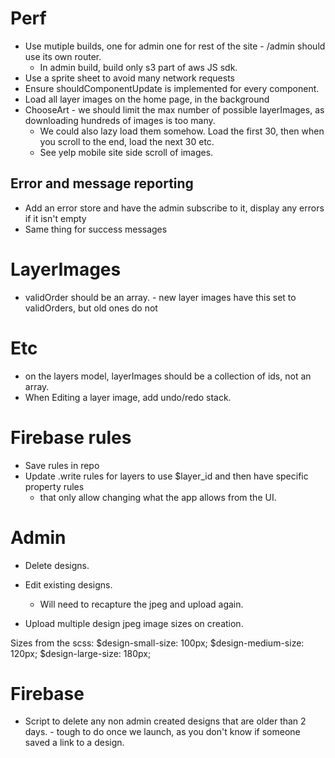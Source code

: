 # Perf
  - Use mutiple builds, one for admin one for rest of the site - /admin should use its own router.
    - In admin build, build only s3 part of aws JS sdk.
  - Use a sprite sheet to avoid many network requests
  - Ensure shouldComponentUpdate is implemented for every component.
  - Load all layer images on the home page, in the background
  - ChooseArt - we should limit the max number of possible layerImages, as downloading hundreds of images is too many.
    - We could also lazy load them somehow. Load the first 30, then when you scroll to the end, load the next 30 etc.
    - See yelp mobile site side scroll of images.

## Error and message reporting
- Add an error store and have the admin subscribe to it, display any errors if it isn't empty
- Same thing for success messages

# LayerImages
- validOrder should be an array. - new layer images have this set to validOrders, but old ones do not

# Etc
- on the layers model, layerImages should be a collection of ids, not an array.
- When Editing a layer image, add undo/redo stack.

# Firebase rules
- Save rules in repo
- Update .write rules for layers to use $layer_id and then have specific property rules
  - that only allow changing what the app allows from the UI.

# Admin
  - Delete designs.
  - Edit existing designs.
    - Will need to recapture the jpeg and upload again.

  - Upload multiple design jpeg image sizes on creation.

  Sizes from the scss:
  $design-small-size: 100px;
  $design-medium-size: 120px;
  $design-large-size: 180px;


# Firebase
  - Script to delete any non admin created designs that are older than 2 days. - tough to do once we launch, as you
    don't know if someone saved a link to a design.
